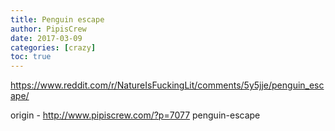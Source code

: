 ```yaml
---
title: Penguin escape
author: PipisCrew
date: 2017-03-09
categories: [crazy]
toc: true
---
```


https://www.reddit.com/r/NatureIsFuckingLit/comments/5y5jje/penguin_escape/

origin - http://www.pipiscrew.com/?p=7077 penguin-escape